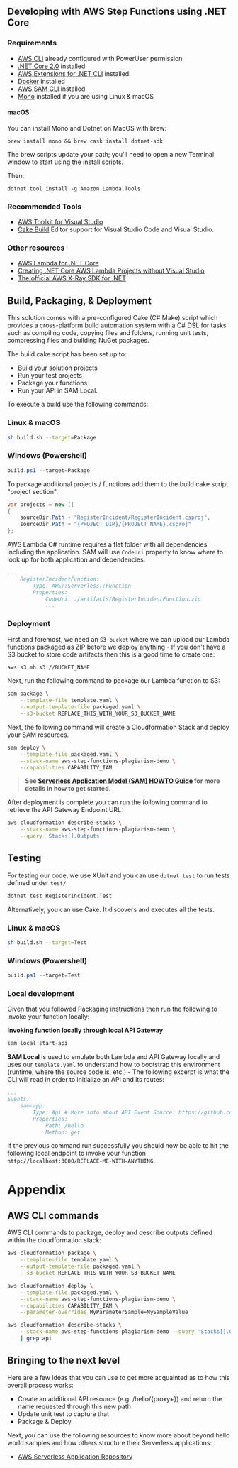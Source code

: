 ## Developing with AWS Step Functions using .NET Core

### Requirements

* [AWS CLI](https://aws.amazon.com/cli/) already configured with PowerUser permission
* [.NET Core 2.0](https://www.microsoft.com/net/download/) installed
* [AWS Extensions for .NET CLI](https://github.com/aws/aws-extensions-for-dotnet-cli) installed
* [Docker](https://www.docker.com/community-edition) installed
* [AWS SAM CLI](https://github.com/awslabs/aws-sam-local) installed
* [Mono](https://www.mono-project.com/) installed if you are using Linux & macOS

#### macOS

You can install Mono and Dotnet on MacOS with brew:

`brew install mono && brew cask install dotnet-sdk`

The brew scripts update your path; you'll need to open a new Terminal window to
start using the install scripts.

Then:

`dotnet tool install -g Amazon.Lambda.Tools`

### Recommended Tools

* [AWS Toolkit for Visual Studio](https://aws.amazon.com/visualstudio/)
* [Cake Build](https://cakebuild.net/docs/editors/) Editor support for Visual Studio Code and Visual Studio.

### Other resources

* [AWS Lambda for .NET Core](https://github.com/aws/aws-lambda-dotnet)
* [Creating .NET Core AWS Lambda Projects without Visual Studio](https://aws.amazon.com/blogs/developer/creating-net-core-aws-lambda-projects-without-visual-studio/)
* [The official AWS X-Ray SDK for .NET](https://github.com/aws/aws-xray-sdk-dotnet)

## Build, Packaging, & Deployment

This solution comes with a pre-configured Cake (C# Make) script which provides a cross-platform build automation system with a C# DSL for tasks such as compiling code, copying files and folders, running unit tests, compressing files and building NuGet packages.

The build.cake script has been set up to:

* Build your solution projects
* Run your test projects
* Package your functions
* Run your API in SAM Local.

To execute a build use the following commands:

### Linux & macOS

```bash
sh build.sh --target=Package
```

### Windows (Powershell)

```powershell
build.ps1 --target=Package
```

To package additional projects / functions add them to the build.cake script "project section".

```csharp
var projects = new []
{
    sourceDir.Path + "RegisterIncident/RegisterIncident.csproj",
    sourceDir.Path + "{PROJECT_DIR}/{PROJECT_NAME}.csproj"
};
```

AWS Lambda C# runtime requires a flat folder with all dependencies including the application. SAM will use `CodeUri` property to know where to look up for both application and dependencies:

```yaml
...
    RegisterIncidentFunction:
        Type: AWS::Serverless::Function
        Properties:
            CodeUri: ./artifacts/RegisterIncidentFunction.zip
            ...
```

### Deployment

First and foremost, we need an `S3 bucket` where we can upload our Lambda functions packaged as ZIP before we deploy anything - If you don't have a S3 bucket to store code artifacts then this is a good time to create one:

```bash
aws s3 mb s3://BUCKET_NAME
```

Next, run the following command to package our Lambda function to S3:

```bash
sam package \
    --template-file template.yaml \
    --output-template-file packaged.yaml \
    --s3-bucket REPLACE_THIS_WITH_YOUR_S3_BUCKET_NAME
```

Next, the following command will create a Cloudformation Stack and deploy your SAM resources.

```bash
sam deploy \
    --template-file packaged.yaml \
    --stack-name aws-step-functions-plagiarism-demo \
    --capabilities CAPABILITY_IAM
```

> **See [Serverless Application Model (SAM) HOWTO Guide](https://github.com/awslabs/serverless-application-model/blob/master/HOWTO.md) for more details in how to get started.**


After deployment is complete you can run the following command to retrieve the API Gateway Endpoint URL:

```bash
aws cloudformation describe-stacks \
    --stack-name aws-step-functions-plagiarism-demo \
    --query 'Stacks[].Outputs'
```


## Testing

For testing our code, we use XUnit and you can use `dotnet test` to run tests defined under `test/`

```bash
dotnet test RegisterIncident.Test
```

Alternatively, you can use Cake. It discovers and executes all the tests.

### Linux & macOS

```bash
sh build.sh --target=Test
```

### Windows (Powershell)

```powershell
build.ps1 --target=Test
```

### Local development

Given that you followed Packaging instructions then run the following to invoke your function locally:


**Invoking function locally through local API Gateway**

```bash
sam local start-api
```

**SAM Local** is used to emulate both Lambda and API Gateway locally and uses our `template.yaml` to understand how to bootstrap this environment (runtime, where the source code is, etc.) - The following excerpt is what the CLI will read in order to initialize an API and its routes:

```yaml
...
Events:
    sam-app:
        Type: Api # More info about API Event Source: https://github.com/awslabs/serverless-application-model/blob/master/versions/2016-10-31.md#api
        Properties:
            Path: /hello
            Method: get
```

If the previous command run successfully you should now be able to hit the following local endpoint to invoke your function `http://localhost:3000/REPLACE-ME-WITH-ANYTHING`.


# Appendix

## AWS CLI commands

AWS CLI commands to package, deploy and describe outputs defined within the cloudformation stack:

```bash
aws cloudformation package \
    --template-file template.yaml \
    --output-template-file packaged.yaml \
    --s3-bucket REPLACE_THIS_WITH_YOUR_S3_BUCKET_NAME

aws cloudformation deploy \
    --template-file packaged.yaml \
    --stack-name aws-step-functions-plagiarism-demo \
    --capabilities CAPABILITY_IAM \
    --parameter-overrides MyParameterSample=MySampleValue

aws cloudformation describe-stacks \
    --stack-name aws-step-functions-plagiarism-demo --query 'Stacks[].Outputs' \
    | grep api
```

## Bringing to the next level

Here are a few ideas that you can use to get more acquainted as to how this overall process works:

* Create an additional API resource (e.g. /hello/{proxy+}) and return the name requested through this new path
* Update unit test to capture that
* Package & Deploy

Next, you can use the following resources to know more about beyond hello world samples and how others structure their Serverless applications:

* [AWS Serverless Application Repository](https://aws.amazon.com/serverless/serverlessrepo/)